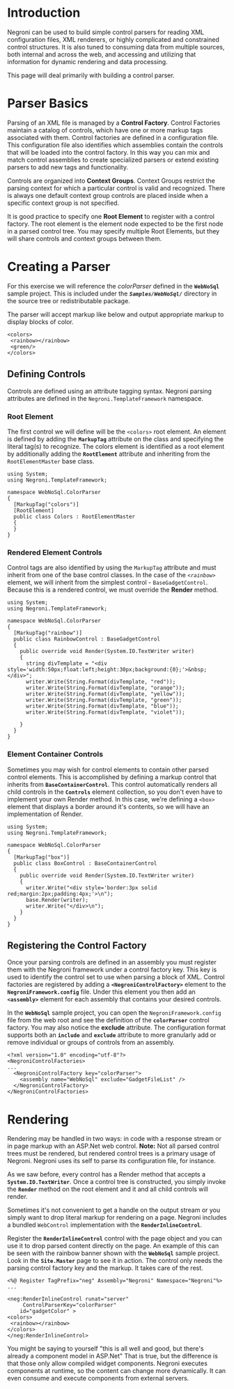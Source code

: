 

# Introduction #

Negroni can be used to build simple control parsers for reading XML configuration files, XML renderers, or highly complicated and constrained control structures.  It is also tuned to consuming data from multiple sources, both internal and across the web, and accessing and utilizing that information for dynamic rendering and data processing.

This page will deal primarily with building a control parser.

# Parser Basics #

Parsing of an XML file is managed by a **Control Factory**.  Control Factories maintain a catalog of controls, which have one or more markup tags associated with them.  Control factories are defined in a configuration file.  This configuration file also identifies which assemblies contain the controls that will be loaded into the control factory.  In this way you can mix and match control assemblies to create specialized parsers or extend existing parsers to add new tags and functionality.

Controls are organized into **Context Groups**. Context Groups restrict the parsing context for which a particular control is valid and recognized.  There is always one default context group controls are placed inside when a specific context group is not specified.

It is good practice to specify one **Root Element** to register with a control factory.  The root element is the element node expected to be the first node in a parsed control tree.  You may specify multiple Root Elements, but they will share controls and context groups between them.

# Creating a Parser #

For this exercise we will reference the _colorParser_ defined in the **`WebNoSql`** sample project.  This is included under the _**`Samples/WebNoSql/`**_ directory in the source tree or redistributable package.

The parser will accept markup like below and output appropriate markup to display blocks of color.

```
<colors>
 <rainbow></rainbow> 
 <green/>
</colors>
```

## Defining Controls ##

Controls are defined using an attribute tagging syntax.  Negroni parsing attributes are defined in the `Negroni.TemplateFramework` namespace.

### Root Element ###

The first control we will define will be the `<colors>` root element.  An element is defined by adding the **`MarkupTag`** attribute on the class and specifying the literal tag(s) to recognize.  The colors element is identified as a root element by additionally adding the **`RootElement`** attribute and inheriting from the `RootElementMaster` base class.

```
using System;
using Negroni.TemplateFramework;

namespace WebNoSql.ColorParser
{
  [MarkupTag("colors")]
  [RootElement]
  public class Colors : RootElementMaster
  {
  }
}
```

### Rendered Element Controls ###

Control tags are also identified by using the `MarkupTag` attribute and must inherit from one of the base control classes.  In the case of the _`<rainbow>`_ element, we will inherit from the simplest control - `BaseGadgetControl`.  Because this is a rendered control, we must override the **Render** method.

```
using System;
using Negroni.TemplateFramework;

namespace WebNoSql.ColorParser
{
  [MarkupTag("rainbow")]
  public class RainbowControl : BaseGadgetControl
  {
    public override void Render(System.IO.TextWriter writer)
    {
      string divTemplate = "<div style='width:50px;float:left;height:30px;background:{0};'>&nbsp;</div>";
      writer.Write(String.Format(divTemplate, "red"));
      writer.Write(String.Format(divTemplate, "orange"));
      writer.Write(String.Format(divTemplate, "yellow"));
      writer.Write(String.Format(divTemplate, "green"));
      writer.Write(String.Format(divTemplate, "blue"));
      writer.Write(String.Format(divTemplate, "violet"));

    }
  }
}
```

### Element Container Controls ###

Sometimes you may wish for control elements to contain other parsed control elements.  This is accomplished by defining a markup control that inherits from **`BaseContainerControl`**.  This control automatically renders all child controls in the **`Controls`** element collection, so you don't even have to implement your own Render method.  In this case, we're defining a `<box>` element that displays a border around it's contents, so we will have an implementation of Render.

```
using System;
using Negroni.TemplateFramework;

namespace WebNoSql.ColorParser
{
  [MarkupTag("box")]
  public class BoxControl : BaseContainerControl
  {
    public override void Render(System.IO.TextWriter writer)
    {
      writer.Write("<div style='border:3px solid red;margin:2px;padding:4px;'>\n");
      base.Render(writer);
      writer.Write("</div>\n");
    }
  }
}
```

## Registering the Control Factory ##

Once your parsing controls are defined in an assembly you must register them with the Negroni framework under a control factory key.  This key is used to identify the control set to use when parsing a block of XML.  Control factories are registered by adding a **`<NegroniControlFactory>`** element to the **`NegroniFramework.config`** file.  Under this element you then add an **`<assembly>`** element for each assembly that contains your desired controls.

In the **`WebNoSql`** sample project, you can open the `NegroniFramework.config` file from the web root and see the definition of the **`colorParser`** control factory.  You may also notice the **exclude** attribute.  The configuration format supports both an **`include`** and **`exclude`** attribute to more granularly add or remove individual or groups of controls from an assembly.


```
<?xml version="1.0" encoding="utf-8"?>
<NegroniControlFactories>
...
  <NegroniControlFactory key="colorParser">
    <assembly name="WebNoSql" exclude="GadgetFileList" />
  </NegroniControlFactory>
</NegroniControlFactories>
```


# Rendering #

Rendering may be handled in two ways: in code with a response stream or in page markup with an ASP.Net web control. **Note:** Not all parsed control trees must be rendered, but rendered control trees is a primary usage of Negroni. Negroni uses its self to parse its configuration file, for instance.

As we saw before, every control has a Render method that accepts a **`System.IO.TextWriter`**.  Once a control tree is constructed, you simply invoke the **`Render`** method on the root element and it and all child controls will render.

Sometimes it's not convenient to get a handle on the output stream or you simply want to drop literal markup for rendering on a page.  Negroni includes a bundled `WebControl` implementation with the **`RenderInlineControl`**.

Register the **`RenderInlineControl`** control with the page object and you can use it to drop parsed content directly on the page.  An example of this can be seen with the rainbow banner shown with the **`WebNoSql`** sample project.  Look in the **`Site.Master`** page to see it in action.  The control only needs the parsing control factory key and the markup.  It takes care of the rest.

```
<%@ Register TagPrefix="neg" Assembly="Negroni" Namespace="Negroni"%>
...

<neg:RenderInlineControl runat="server" 
     ControlParserKey="colorParser" 
    id="gadgetColor" >
<colors>
 <rainbow></rainbow>
</colors>
</neg:RenderInlineControl>
```


You might be saying to yourself "this is all well and good, but there's already a component model in ASP.Net"  That is true, but the difference is that those only allow compiled widget components.  Negroni executes components at runtime, so the content can change more dynamically.  It can even consume and execute components from external servers.